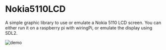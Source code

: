 # Nokia5110LCD

A simple graphic library to use or emulate a Nokia 5110 LCD screen.
You can either run it on a raspberry pi with wiringPi, or emulate the display using SDL2.

![demo](https://dl.dropboxusercontent.com/u/40487730/Pictures/gif/lcd.gif)
